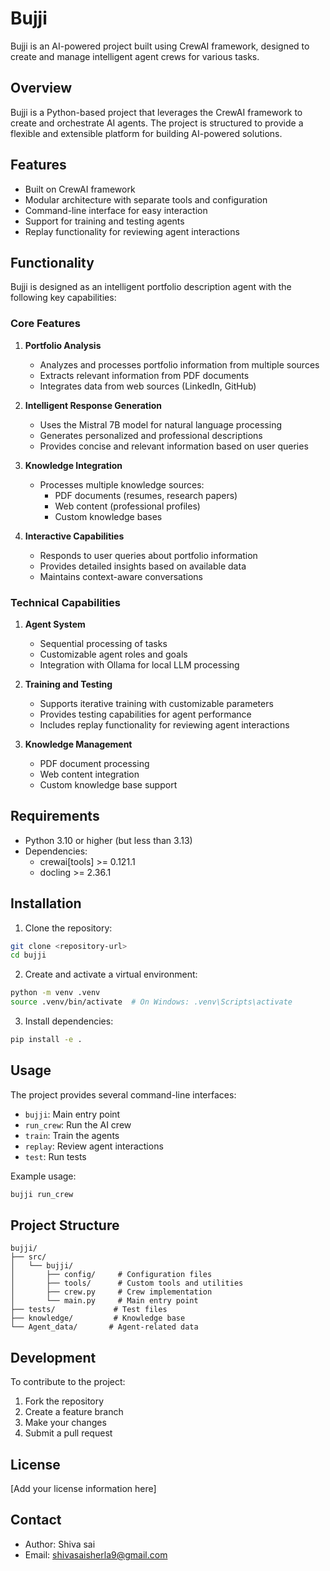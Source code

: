 # Bujji

Bujji is an AI-powered project built using CrewAI framework, designed to create and manage intelligent agent crews for various tasks.

## Overview

Bujji is a Python-based project that leverages the CrewAI framework to create and orchestrate AI agents. The project is structured to provide a flexible and extensible platform for building AI-powered solutions.

## Features

- Built on CrewAI framework
- Modular architecture with separate tools and configuration
- Command-line interface for easy interaction
- Support for training and testing agents
- Replay functionality for reviewing agent interactions

## Functionality

Bujji is designed as an intelligent portfolio description agent with the following key capabilities:

### Core Features

1. **Portfolio Analysis**
   - Analyzes and processes portfolio information from multiple sources
   - Extracts relevant information from PDF documents
   - Integrates data from web sources (LinkedIn, GitHub)

2. **Intelligent Response Generation**
   - Uses the Mistral 7B model for natural language processing
   - Generates personalized and professional descriptions
   - Provides concise and relevant information based on user queries

3. **Knowledge Integration**
   - Processes multiple knowledge sources:
     - PDF documents (resumes, research papers)
     - Web content (professional profiles)
     - Custom knowledge bases

4. **Interactive Capabilities**
   - Responds to user queries about portfolio information
   - Provides detailed insights based on available data
   - Maintains context-aware conversations

### Technical Capabilities

1. **Agent System**
   - Sequential processing of tasks
   - Customizable agent roles and goals
   - Integration with Ollama for local LLM processing

2. **Training and Testing**
   - Supports iterative training with customizable parameters
   - Provides testing capabilities for agent performance
   - Includes replay functionality for reviewing agent interactions

3. **Knowledge Management**
   - PDF document processing
   - Web content integration
   - Custom knowledge base support

## Requirements

- Python 3.10 or higher (but less than 3.13)
- Dependencies:
  - crewai[tools] >= 0.121.1
  - docling >= 2.36.1

## Installation

1. Clone the repository:
```bash
git clone <repository-url>
cd bujji
```

2. Create and activate a virtual environment:
```bash
python -m venv .venv
source .venv/bin/activate  # On Windows: .venv\Scripts\activate
```

3. Install dependencies:
```bash
pip install -e .
```

## Usage

The project provides several command-line interfaces:

- `bujji`: Main entry point
- `run_crew`: Run the AI crew
- `train`: Train the agents
- `replay`: Review agent interactions
- `test`: Run tests

Example usage:
```bash
bujji run_crew
```

## Project Structure

```
bujji/
├── src/
│   └── bujji/
│       ├── config/     # Configuration files
│       ├── tools/      # Custom tools and utilities
│       ├── crew.py     # Crew implementation
│       └── main.py     # Main entry point
├── tests/             # Test files
├── knowledge/         # Knowledge base
└── Agent_data/       # Agent-related data
```

## Development

To contribute to the project:

1. Fork the repository
2. Create a feature branch
3. Make your changes
4. Submit a pull request

## License

[Add your license information here]

## Contact

- Author: Shiva sai
- Email: shivasaisherla9@gmail.com
